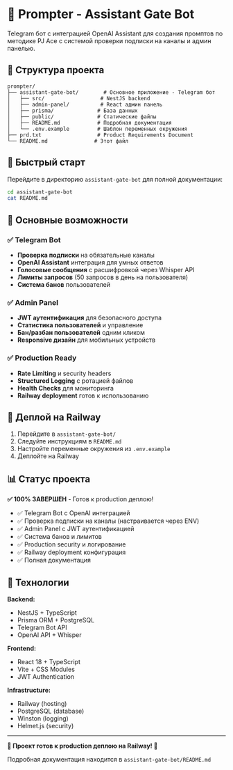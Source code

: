 # 🤖 Prompter - Assistant Gate Bot

Telegram бот с интеграцией OpenAI Assistant для создания промптов по методике PJ Ace с системой проверки подписки на каналы и админ панелью.

## 📁 Структура проекта

```
prompter/
├── assistant-gate-bot/        # Основное приложение - Telegram бот
│   ├── src/                  # NestJS backend
│   ├── admin-panel/          # React админ панель
│   ├── prisma/              # База данных
│   ├── public/              # Статические файлы
│   ├── README.md            # Подробная документация
│   └── .env.example         # Шаблон переменных окружения
├── prd.txt                  # Product Requirements Document
└── README.md               # Этот файл
```

## 🚀 Быстрый старт

Перейдите в директорию `assistant-gate-bot` для полной документации:

```bash
cd assistant-gate-bot
cat README.md
```

## 🎯 Основные возможности

### ✅ Telegram Bot

- **Проверка подписки** на обязательные каналы
- **OpenAI Assistant** интеграция для умных ответов
- **Голосовые сообщения** с расшифровкой через Whisper API
- **Лимиты запросов** (50 запросов в день на пользователя)
- **Система банов** пользователей

### ✅ Admin Panel

- **JWT аутентификация** для безопасного доступа
- **Статистика пользователей** и управление
- **Бан/разбан пользователей** одним кликом
- **Responsive дизайн** для мобильных устройств

### ✅ Production Ready

- **Rate Limiting** и security headers
- **Structured Logging** с ротацией файлов
- **Health Checks** для мониторинга
- **Railway deployment** готов к использованию

## 🚀 Деплой на Railway

1. Перейдите в `assistant-gate-bot/`
2. Следуйте инструкциям в `README.md`
3. Настройте переменные окружения из `.env.example`
4. Деплойте на Railway

## 📊 Статус проекта

**✅ 100% ЗАВЕРШЕН** - Готов к production деплою!

- ✅ Telegram Bot с OpenAI интеграцией
- ✅ Проверка подписки на каналы (настраивается через ENV)
- ✅ Admin Panel с JWT аутентификацией
- ✅ Система банов и лимитов
- ✅ Production security и логирование
- ✅ Railway deployment конфигурация
- ✅ Полная документация

## 🔧 Технологии

**Backend:**

- NestJS + TypeScript
- Prisma ORM + PostgreSQL
- Telegram Bot API
- OpenAI API + Whisper

**Frontend:**

- React 18 + TypeScript
- Vite + CSS Modules
- JWT Authentication

**Infrastructure:**

- Railway (hosting)
- PostgreSQL (database)
- Winston (logging)
- Helmet.js (security)

---

**🎯 Проект готов к production деплою на Railway! 🚀**

Подробная документация находится в `assistant-gate-bot/README.md`
